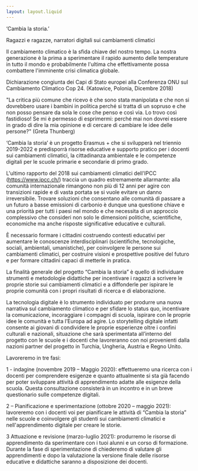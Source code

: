 ```yaml
---
layout: layout.liquid
---
```

‘Cambia la storia.’

Ragazzi e ragazze, narratori digitali sui cambiamenti climatici

Il cambiamento climatico è la sfida chiave del nostro tempo. La nostra generazione è la prima a sperimentare il rapido aumento delle temperature in tutto il mondo e probabilmente l'ultima che effettivamente possa combattere l'imminente crisi climatica globale.

Dichiarazione congiunta dei Capi di Stato europei alla Conferenza ONU sul Cambiamento Climatico Cop 24.
(Katowice, Polonia, Dicembre 2018)

"La critica più comune che ricevo è che sono stata manipolata e che non si dovrebbero usare i bambini in politica perché si tratta di un sopruso e che non posso pensare da sola le cose che penso e così via. Lo trovo così fastidioso! Se mi è permesso di esprimermi: perché mai non dovrei essere in grado di dire la mia opinione e di cercare di cambiare le idee delle persone?"
(Greta Thunberg)

‘Cambia la storia’ è un progetto Erasmus + che si svilupperà nel triennio 2019-2022 e predisporrà risorse educative e supporto pratico per i docenti sui cambiamenti climatici, la cittadinanza ambientale e le competenze digitali per le scuole primarie e secondarie di primo grado.

L'ultimo rapporto del 2018 sui cambiamenti climatici dell'IPCC (https://www.ipcc.ch/) traccia un quadro estremamente allarmante: alla comunità internazionale rimangono non più di 12 anni per agire con transizioni rapide e di vasta portata se si vuole evitare un danno irreversibile. Trovare soluzioni che consentano alle comunità di passare a un futuro a basse emissioni di carbonio è dunque una questione chiave e una priorità per tutti i paesi nel mondo e che necessita di un approccio complessivo che consideri non solo le dimensioni politiche, scientifiche, economiche ma anche risposte significative educative e culturali.

È necessario formare i cittadini costruendo contesti educativi per aumentare le conoscenze interdisciplinari (scientifiche, tecnologiche, sociali, ambientali, umanistiche), per coinvolgere le persone sui cambiamenti climatici, per costruire visioni e prospettive positive del futuro e per formare cittadini capaci di metterle in pratica.

La finalità generale del progetto “Cambia la storia” è quello di individuare strumenti e metodologie didattiche per incentivare i ragazzi a scrivere le proprie storie sui cambiamenti climatici e a diffonderle per ispirare le proprie comunità con i propri risultati di ricerca e di elaborazione.

La tecnologia digitale è lo strumento individuato per produrre una nuova narrativa sul cambiamento climatico e per sfidare lo status quo, incentivare la comunicazione, incoraggiare i compagni di scuola, ispirare con le proprie idee le comunità e tutta l’Europa ad agire. Lo storytelling digitale infatti consente ai giovani di condividere le proprie esperienze oltre i confini culturali e nazionali, situazione che sarà sperimentata all’interno del progetto con le scuole e i docenti che lavoreranno con noi provenienti dalla nazioni partner del progetto in Turchia, Ungheria, Austria e Regno Unito.

Lavoreremo in tre fasi:

1 - indagine (novembre 2019 – Maggio 2020): effettueremo una ricerca con i docenti per comprendere esigenze e quanto attualmente si sta già facendo per poter sviluppare attività di apprendimento adatte alle esigenze della scuola. Questa consultazione consisterà in un incontro e in un breve questionario sulle competenze digitali.

2 – Pianificazione e sperimentazione (ottobre 2020 – maggio 2021): lavoreremo con i docenti voi per pianificare le attività di “Cambia la storia” nelle scuole e coinvolgere gli studenti sui cambiamenti climatici e nell'apprendimento digitale per creare le storie.

3 Attuazione e revisione (marzo-luglio 2021): produrremo le risorse di apprendimento da sperimentare con i tuoi alunni e un corso di formazione. Durante la fase di sperimentazione di chiederemo di valutare gli apprendimenti e dopo la valutazione la versione finale delle risorse educative e didattiche saranno a disposizione dei docenti.